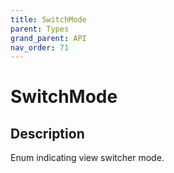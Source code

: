 ```yaml
---
title: SwitchMode
parent: Types
grand_parent: API
nav_order: 71
---
```


# SwitchMode

## Description

Enum indicating view switcher mode.
